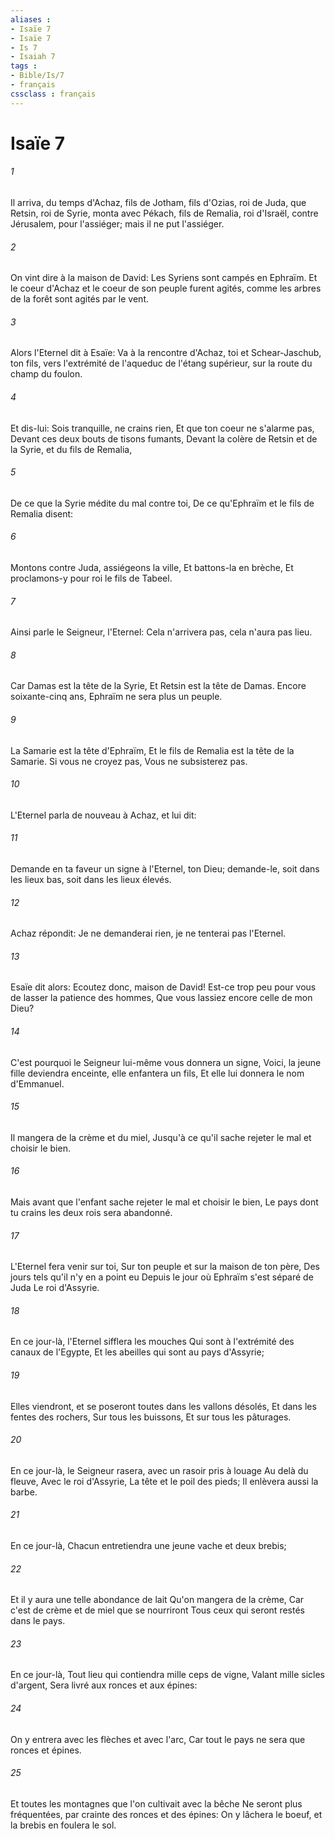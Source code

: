 ```yaml
---
aliases : 
- Isaïe 7
- Isaïe 7
- Is 7
- Isaiah 7
tags : 
- Bible/Is/7
- français
cssclass : français
---
```


# Isaïe 7

###### 1
Il arriva, du temps d'Achaz, fils de Jotham, fils d'Ozias, roi de Juda, que Retsin, roi de Syrie, monta avec Pékach, fils de Remalia, roi d'Israël, contre Jérusalem, pour l'assiéger; mais il ne put l'assiéger.
###### 2
On vint dire à la maison de David: Les Syriens sont campés en Ephraïm. Et le coeur d'Achaz et le coeur de son peuple furent agités, comme les arbres de la forêt sont agités par le vent.
###### 3
Alors l'Eternel dit à Esaïe: Va à la rencontre d'Achaz, toi et Schear-Jaschub, ton fils, vers l'extrémité de l'aqueduc de l'étang supérieur, sur la route du champ du foulon.
###### 4
Et dis-lui: Sois tranquille, ne crains rien, Et que ton coeur ne s'alarme pas, Devant ces deux bouts de tisons fumants, Devant la colère de Retsin et de la Syrie, et du fils de Remalia,
###### 5
De ce que la Syrie médite du mal contre toi, De ce qu'Ephraïm et le fils de Remalia disent:
###### 6
Montons contre Juda, assiégeons la ville, Et battons-la en brèche, Et proclamons-y pour roi le fils de Tabeel.
###### 7
Ainsi parle le Seigneur, l'Eternel: Cela n'arrivera pas, cela n'aura pas lieu.
###### 8
Car Damas est la tête de la Syrie, Et Retsin est la tête de Damas. Encore soixante-cinq ans, Ephraïm ne sera plus un peuple.
###### 9
La Samarie est la tête d'Ephraïm, Et le fils de Remalia est la tête de la Samarie. Si vous ne croyez pas, Vous ne subsisterez pas.
###### 10
L'Eternel parla de nouveau à Achaz, et lui dit:
###### 11
Demande en ta faveur un signe à l'Eternel, ton Dieu; demande-le, soit dans les lieux bas, soit dans les lieux élevés.
###### 12
Achaz répondit: Je ne demanderai rien, je ne tenterai pas l'Eternel.
###### 13
Esaïe dit alors: Ecoutez donc, maison de David! Est-ce trop peu pour vous de lasser la patience des hommes, Que vous lassiez encore celle de mon Dieu?
###### 14
C'est pourquoi le Seigneur lui-même vous donnera un signe, Voici, la jeune fille deviendra enceinte, elle enfantera un fils, Et elle lui donnera le nom d'Emmanuel.
###### 15
Il mangera de la crème et du miel, Jusqu'à ce qu'il sache rejeter le mal et choisir le bien.
###### 16
Mais avant que l'enfant sache rejeter le mal et choisir le bien, Le pays dont tu crains les deux rois sera abandonné.
###### 17
L'Eternel fera venir sur toi, Sur ton peuple et sur la maison de ton père, Des jours tels qu'il n'y en a point eu Depuis le jour où Ephraïm s'est séparé de Juda Le roi d'Assyrie.
###### 18
En ce jour-là, l'Eternel sifflera les mouches Qui sont à l'extrémité des canaux de l'Egypte, Et les abeilles qui sont au pays d'Assyrie;
###### 19
Elles viendront, et se poseront toutes dans les vallons désolés, Et dans les fentes des rochers, Sur tous les buissons, Et sur tous les pâturages.
###### 20
En ce jour-là, le Seigneur rasera, avec un rasoir pris à louage Au delà du fleuve, Avec le roi d'Assyrie, La tête et le poil des pieds; Il enlèvera aussi la barbe.
###### 21
En ce jour-là, Chacun entretiendra une jeune vache et deux brebis;
###### 22
Et il y aura une telle abondance de lait Qu'on mangera de la crème, Car c'est de crème et de miel que se nourriront Tous ceux qui seront restés dans le pays.
###### 23
En ce jour-là, Tout lieu qui contiendra mille ceps de vigne, Valant mille sicles d'argent, Sera livré aux ronces et aux épines:
###### 24
On y entrera avec les flèches et avec l'arc, Car tout le pays ne sera que ronces et épines.
###### 25
Et toutes les montagnes que l'on cultivait avec la bêche Ne seront plus fréquentées, par crainte des ronces et des épines: On y lâchera le boeuf, et la brebis en foulera le sol.
